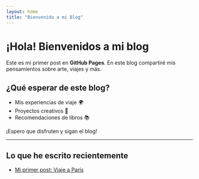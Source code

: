 ```yaml
---
layout: home
title: "Bienvenido a mi Blog"
---
```


# ¡Hola! Bienvenidos a mi blog

Este es mi primer post en **GitHub Pages**. En este blog compartiré mis pensamientos sobre arte, viajes y más.

## ¿Qué esperar de este blog?

- Mis experiencias de viaje 🌍
- Proyectos creativos 🎨
- Recomendaciones de libros 📚

¡Espero que disfruten y sigan el blog!

---

## Lo que he escrito recientemente

- [Mi primer post: Viaje a París](2025-07-22-mi-primer-post.md)

